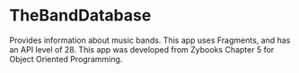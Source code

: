 # TheBandDatabase
Provides information about music bands.
This app uses Fragments, and has an API level of 28.
This app was developed from Zybooks Chapter 5 for Object Oriented Programming.

